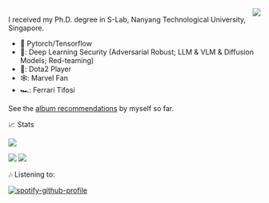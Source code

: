 <img align="right" src="https://github-readme-stats.vercel.app/api?username=GuanlinLee&show_icons=true&icon_color=CE1D2D&text_color=718096&bg_color=ffffff&hide_title=true" />



I received my Ph.D. degree in S-Lab, Nanyang Technological University, Singapore.

- :orange_book: Pytorch/Tensorflow
- 🦁: Deep Learning Security (Adversarial Robust; LLM & VLM & Diffusion Models; Red-teaming)
- 🐶: Dota2 Player
- 🕸️: Marvel Fan
- 🏎️: Ferrari Tifosi


See the [album recommendations](https://github.com/GuanlinLee/MyAoTY) by myself so far.



<summary>📈 Stats</summary>

![](http://github-profile-summary-cards.vercel.app/api/cards/profile-details?username=GuanlinLee&theme=dracula) 

![](http://github-profile-summary-cards.vercel.app/api/cards/repos-per-language?username=GuanlinLee&theme=dracula) 
![](http://github-profile-summary-cards.vercel.app/api/cards/most-commit-language?username=GuanlinLee&theme=dracula)



<summary>🎶 Listening to:</summary>

[![spotify-github-profile](https://spotify-github-profile.kittinanx.com/api/view.svg?uid=31d2w2trp6o7ywe5r75kbem4jiey&cover_image=true&theme=default&show_offline=true&bar_color=53b14f&interchange=true&bar_color_cover=true)](https://open.spotify.com/user/31d2w2trp6o7ywe5r75kbem4jiey)


